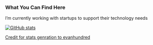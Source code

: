 ### What You Can Find Here

I’m currently working with startups to support their technology needs


[![GitHub stats](https://github-readme-stats.vercel.app/api?username=john-rice)](https://github.com/john-rice/)

[Credit for stats genration to evanhundred](https://github.com/evanhundred/gh-readme-stats)
